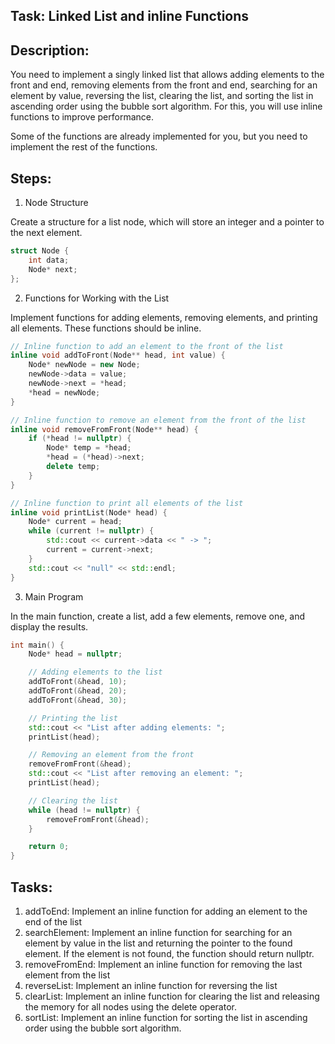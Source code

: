 ## Task: Linked List and inline Functions

## Description:
You need to implement a singly linked list that allows adding elements to the front and end, removing elements from the front and end, searching for an element by value, reversing the list, clearing the list, and sorting the list in ascending order using the bubble sort algorithm. For this, you will use inline functions to improve performance.

Some of the functions are already implemented for you, but you need to implement the rest of the functions.

## Steps:
1. Node Structure

Create a structure for a list node, which will store an integer and a pointer to the next element.

```cpp
struct Node {
    int data;
    Node* next;
};
```

2. Functions for Working with the List

Implement functions for adding elements, removing elements, and printing all elements. These functions should be inline.

```cpp
// Inline function to add an element to the front of the list
inline void addToFront(Node** head, int value) {
    Node* newNode = new Node;
    newNode->data = value;
    newNode->next = *head;
    *head = newNode;
}

// Inline function to remove an element from the front of the list
inline void removeFromFront(Node** head) {
    if (*head != nullptr) {
        Node* temp = *head;
        *head = (*head)->next;
        delete temp;
    }
}

// Inline function to print all elements of the list
inline void printList(Node* head) {
    Node* current = head;
    while (current != nullptr) {
        std::cout << current->data << " -> ";
        current = current->next;
    }
    std::cout << "null" << std::endl;
}
```

3. Main Program

In the main function, create a list, add a few elements, remove one, and display the results.

```cpp
int main() {
    Node* head = nullptr;

    // Adding elements to the list
    addToFront(&head, 10);
    addToFront(&head, 20);
    addToFront(&head, 30);

    // Printing the list
    std::cout << "List after adding elements: ";
    printList(head);

    // Removing an element from the front
    removeFromFront(&head);
    std::cout << "List after removing an element: ";
    printList(head);

    // Clearing the list
    while (head != nullptr) {
        removeFromFront(&head);
    }

    return 0;
}
```


## Tasks:
1. addToEnd: Implement an inline function for adding an element to the end of the list
2. searchElement: Implement an inline function for searching for an element by value in the list and returning the pointer to the found element. If the element is not found, the function should return nullptr.
3. removeFromEnd: Implement an inline function for removing the last element from the list
4. reverseList: Implement an inline function for reversing the list
5. clearList: Implement an inline function for clearing the list and releasing the memory for all nodes using the delete operator.
6. sortList: Implement an inline function for sorting the list in ascending order using the bubble sort algorithm.
